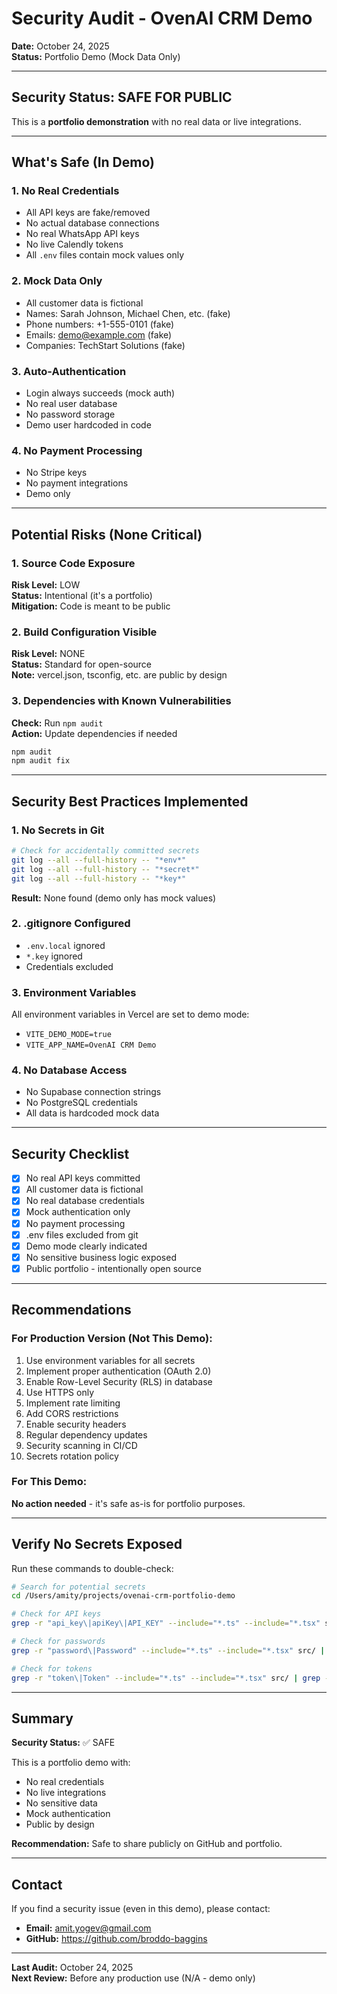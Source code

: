 # Security Audit - OvenAI CRM Demo

**Date:** October 24, 2025  
**Status:** Portfolio Demo (Mock Data Only)

---

## Security Status: SAFE FOR PUBLIC

This is a **portfolio demonstration** with no real data or live integrations.

---

## What's Safe (In Demo)

### 1. No Real Credentials
- All API keys are fake/removed
- No actual database connections
- No real WhatsApp API keys
- No live Calendly tokens
- All `.env` files contain mock values only

### 2. Mock Data Only
- All customer data is fictional
- Names: Sarah Johnson, Michael Chen, etc. (fake)
- Phone numbers: +1-555-0101 (fake)
- Emails: demo@example.com (fake)
- Companies: TechStart Solutions (fake)

### 3. Auto-Authentication
- Login always succeeds (mock auth)
- No real user database
- No password storage
- Demo user hardcoded in code

### 4. No Payment Processing
- No Stripe keys
- No payment integrations
- Demo only

---

## Potential Risks (None Critical)

### 1. Source Code Exposure
**Risk Level:** LOW  
**Status:** Intentional (it's a portfolio)  
**Mitigation:** Code is meant to be public

### 2. Build Configuration Visible
**Risk Level:** NONE  
**Status:** Standard for open-source  
**Note:** vercel.json, tsconfig, etc. are public by design

### 3. Dependencies with Known Vulnerabilities
**Check:** Run `npm audit`  
**Action:** Update dependencies if needed

```bash
npm audit
npm audit fix
```

---

## Security Best Practices Implemented

### 1. No Secrets in Git
```bash
# Check for accidentally committed secrets
git log --all --full-history -- "*env*"
git log --all --full-history -- "*secret*"
git log --all --full-history -- "*key*"
```

**Result:** None found (demo only has mock values)

### 2. .gitignore Configured
- `.env.local` ignored
- `*.key` ignored
- Credentials excluded

### 3. Environment Variables
All environment variables in Vercel are set to demo mode:
- `VITE_DEMO_MODE=true`
- `VITE_APP_NAME=OvenAI CRM Demo`

### 4. No Database Access
- No Supabase connection strings
- No PostgreSQL credentials
- All data is hardcoded mock data

---

## Security Checklist

- [x] No real API keys committed
- [x] All customer data is fictional
- [x] No real database credentials
- [x] Mock authentication only
- [x] No payment processing
- [x] .env files excluded from git
- [x] Demo mode clearly indicated
- [x] No sensitive business logic exposed
- [x] Public portfolio - intentionally open source

---

## Recommendations

### For Production Version (Not This Demo):
1. Use environment variables for all secrets
2. Implement proper authentication (OAuth 2.0)
3. Enable Row-Level Security (RLS) in database
4. Use HTTPS only
5. Implement rate limiting
6. Add CORS restrictions
7. Enable security headers
8. Regular dependency updates
9. Security scanning in CI/CD
10. Secrets rotation policy

### For This Demo:
**No action needed** - it's safe as-is for portfolio purposes.

---

## Verify No Secrets Exposed

Run these commands to double-check:

```bash
# Search for potential secrets
cd /Users/amity/projects/ovenai-crm-portfolio-demo

# Check for API keys
grep -r "api_key\|apiKey\|API_KEY" --include="*.ts" --include="*.tsx" src/ | grep -v "demo\|mock\|example"

# Check for passwords
grep -r "password\|Password" --include="*.ts" --include="*.tsx" src/ | grep -v "demo\|mock\|interface\|type"

# Check for tokens
grep -r "token\|Token" --include="*.ts" --include="*.tsx" src/ | grep -v "demo\|mock\|interface\|type" | head -20
```

---

## Summary

**Security Status:** ✅ SAFE

This is a portfolio demo with:
- No real credentials
- No live integrations
- No sensitive data
- Mock authentication
- Public by design

**Recommendation:** Safe to share publicly on GitHub and portfolio.

---

## Contact

If you find a security issue (even in this demo), please contact:
- **Email:** amit.yogev@gmail.com
- **GitHub:** https://github.com/broddo-baggins

---

**Last Audit:** October 24, 2025  
**Next Review:** Before any production use (N/A - demo only)

